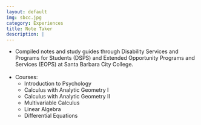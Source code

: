 ```yaml
---
layout: default
img: sbcc.jpg
category: Experiences
title: Note Taker
description: |
---
```


* Compiled notes and study guides through Disability Services and Programs for Students (DSPS) and Extended Opportunity Programs and Services (EOPS) at Santa Barbara City College.
<br><br>
* Courses:
    * Introduction to Psychology
    * Calculus with Analytic Geometry I
    * Calculus with Analytic Geometry II
    * Multivariable Calculus
    * Linear Algebra
    * Differential Equations
